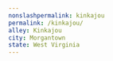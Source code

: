 ```yaml
---
﻿nonslashpermalink: kinkajou
permalink: /kinkajou/
alley: Kinkajou
city: Morgantown
state: West Virginia
---
```

